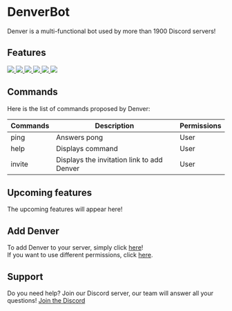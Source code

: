 # DenverBot

Denver is a multi-functional bot used by more than 1900 Discord servers!

## Features

<a href="https://nodejs.org/">
    <image src="https://img.shields.io/badge/node--js-v10.16.0-brightgreen.svg?logo=node.js&longCache=true&style=flat-square">
</a>
<a href="http://npmjs.com/">
    <image src="https://img.shields.io/badge/npm-6.9.0-orange.svg?logo=npm&longCache=true&style=flat-square">
</a>
<a href="https://www.npmjs.com/package/discord.js">
    <image src="https://img.shields.io/badge/discord.js-v12-blue.svg?logo=npm&longCache=true&style=flat-square">
</a>
<a href="https://discordapp.com/invite/RHdkSwH">
    <image src="https://discordapp.com/api/guilds/390230533218500609/embed.png">
</a>
<a href="https://codacy.com">
    <img src="https://api.codacy.com/project/badge/Grade/26a978c0666641639b85cc71b30b2ef3"/>
</a>
<a href="https://discordbots.org/bot/390231727554953216" >
  <img src="https://discordbots.org/api/widget/status/390231727554953216.svg"/>
</a>

## Commands

Here is the list of commands proposed by Denver:

| Commands | Description                                      | Permissions |
|----------|--------------------------------------------------|-------------|
| ping     | Answers pong                                     | User        |
| help     | Displays command                                 | User        |
| invite   | Displays the invitation link to add Denver       | User        |

## Upcoming features

The upcoming features will appear here!

## Add Denver

To add Denver to your server, simply click [here](https://discordapp.com/oauth2/authorize?client_id=390231727554953216&permissions=2146958847&scope=bot)!  
If you want to use different permissions, click [here](https://finitereality.github.io/permissions-calculator/?v=0).

## Support

Do you need help? Join our Discord server, our team will answer all your questions!
[Join the Discord](https://discordapp.com/invite/RHdkSwH)

